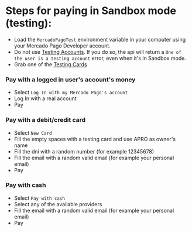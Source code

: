 # Steps for paying in Sandbox mode (testing):

- Load the `MercadoPagoTest` environment variable in your computer using your Mercado Pago Developer account.
- Do not use [Testing Accounts](https://www.mercadopago.com.ar/developers/panel/test-users). If you do so, the api will return a `One of the user is a testing account` error, even when it's in Sandbox mode.
- Grab one of the [Testing Cards](https://www.mercadopago.com.ar/developers/es/docs/checkout-pro/additional-content/test-cards)

### Pay with a logged in user's account's money

- Select `Log In with my Mercado Pago's account`
- Log In with a real account
- Pay

### Pay with a debit/credit card

- Select `New Card`
- Fill the empty spaces with a testing card and use APRO as owner's name
- Fill the dni with a random number (for example 12345678)
- Fill the email with a random valid email (for example your personal email)
- Pay

### Pay with cash

- Select `Pay with cash`
- Select any of the available providers
- Fill the email with a random valid email (for example your personal email)
- Pay